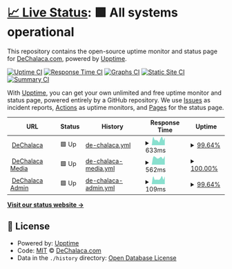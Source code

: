 # [📈 Live Status](https://dechalaca.github.io/upptime): <!--live status--> **🟩 All systems operational**

This repository contains the open-source uptime monitor and status page for [DeChalaca.com](http://dechalaca.com), powered by [Upptime](https://github.com/upptime/upptime).

[![Uptime CI](https://github.com/dechalaca/upptime/workflows/Uptime%20CI/badge.svg)](https://github.com/dechalaca/upptime/actions?query=workflow%3A%22Uptime+CI%22)
[![Response Time CI](https://github.com/dechalaca/upptime/workflows/Response%20Time%20CI/badge.svg)](https://github.com/dechalaca/upptime/actions?query=workflow%3A%22Response+Time+CI%22)
[![Graphs CI](https://github.com/dechalaca/upptime/workflows/Graphs%20CI/badge.svg)](https://github.com/dechalaca/upptime/actions?query=workflow%3A%22Graphs+CI%22)
[![Static Site CI](https://github.com/dechalaca/upptime/workflows/Static%20Site%20CI/badge.svg)](https://github.com/dechalaca/upptime/actions?query=workflow%3A%22Static+Site+CI%22)
[![Summary CI](https://github.com/dechalaca/upptime/workflows/Summary%20CI/badge.svg)](https://github.com/dechalaca/upptime/actions?query=workflow%3A%22Summary+CI%22)

With [Upptime](https://upptime.js.org), you can get your own unlimited and free uptime monitor and status page, powered entirely by a GitHub repository. We use [Issues](https://github.com/dechalaca/upptime/issues) as incident reports, [Actions](https://github.com/dechalaca/upptime/actions) as uptime monitors, and [Pages](https://dechalaca.github.io/upptime) for the status page.

<!--start: status pages-->
<!-- This summary is generated by Upptime (https://github.com/upptime/upptime) -->
<!-- Do not edit this manually, your changes will be overwritten -->
<!-- prettier-ignore -->
| URL | Status | History | Response Time | Uptime |
| --- | ------ | ------- | ------------- | ------ |
| <img alt="" src="https://icons.duckduckgo.com/ip3/dechalaca.com.ico" height="13"> [DeChalaca](https://dechalaca.com) | 🟩 Up | [de-chalaca.yml](https://github.com/DeChalaca/upptime/commits/HEAD/history/de-chalaca.yml) | <details><summary><img alt="Response time graph" src="./graphs/de-chalaca/response-time-week.png" height="20"> 633ms</summary><br><a href="https://dechalaca.github.io/upptime/history/de-chalaca"><img alt="Response time 773" src="https://img.shields.io/endpoint?url=https%3A%2F%2Fraw.githubusercontent.com%2FDeChalaca%2Fupptime%2FHEAD%2Fapi%2Fde-chalaca%2Fresponse-time.json"></a><br><a href="https://dechalaca.github.io/upptime/history/de-chalaca"><img alt="24-hour response time 591" src="https://img.shields.io/endpoint?url=https%3A%2F%2Fraw.githubusercontent.com%2FDeChalaca%2Fupptime%2FHEAD%2Fapi%2Fde-chalaca%2Fresponse-time-day.json"></a><br><a href="https://dechalaca.github.io/upptime/history/de-chalaca"><img alt="7-day response time 633" src="https://img.shields.io/endpoint?url=https%3A%2F%2Fraw.githubusercontent.com%2FDeChalaca%2Fupptime%2FHEAD%2Fapi%2Fde-chalaca%2Fresponse-time-week.json"></a><br><a href="https://dechalaca.github.io/upptime/history/de-chalaca"><img alt="30-day response time 833" src="https://img.shields.io/endpoint?url=https%3A%2F%2Fraw.githubusercontent.com%2FDeChalaca%2Fupptime%2FHEAD%2Fapi%2Fde-chalaca%2Fresponse-time-month.json"></a><br><a href="https://dechalaca.github.io/upptime/history/de-chalaca"><img alt="1-year response time 773" src="https://img.shields.io/endpoint?url=https%3A%2F%2Fraw.githubusercontent.com%2FDeChalaca%2Fupptime%2FHEAD%2Fapi%2Fde-chalaca%2Fresponse-time-year.json"></a></details> | <details><summary><a href="https://dechalaca.github.io/upptime/history/de-chalaca">99.64%</a></summary><a href="https://dechalaca.github.io/upptime/history/de-chalaca"><img alt="All-time uptime 99.06%" src="https://img.shields.io/endpoint?url=https%3A%2F%2Fraw.githubusercontent.com%2FDeChalaca%2Fupptime%2FHEAD%2Fapi%2Fde-chalaca%2Fuptime.json"></a><br><a href="https://dechalaca.github.io/upptime/history/de-chalaca"><img alt="24-hour uptime 100.00%" src="https://img.shields.io/endpoint?url=https%3A%2F%2Fraw.githubusercontent.com%2FDeChalaca%2Fupptime%2FHEAD%2Fapi%2Fde-chalaca%2Fuptime-day.json"></a><br><a href="https://dechalaca.github.io/upptime/history/de-chalaca"><img alt="7-day uptime 99.64%" src="https://img.shields.io/endpoint?url=https%3A%2F%2Fraw.githubusercontent.com%2FDeChalaca%2Fupptime%2FHEAD%2Fapi%2Fde-chalaca%2Fuptime-week.json"></a><br><a href="https://dechalaca.github.io/upptime/history/de-chalaca"><img alt="30-day uptime 99.92%" src="https://img.shields.io/endpoint?url=https%3A%2F%2Fraw.githubusercontent.com%2FDeChalaca%2Fupptime%2FHEAD%2Fapi%2Fde-chalaca%2Fuptime-month.json"></a><br><a href="https://dechalaca.github.io/upptime/history/de-chalaca"><img alt="1-year uptime 99.06%" src="https://img.shields.io/endpoint?url=https%3A%2F%2Fraw.githubusercontent.com%2FDeChalaca%2Fupptime%2FHEAD%2Fapi%2Fde-chalaca%2Fuptime-year.json"></a></details>
| <img alt="" src="https://icons.duckduckgo.com/ip3/media.dechalaca.com.ico" height="13"> [DeChalaca Media](https://media.dechalaca.com) | 🟩 Up | [de-chalaca-media.yml](https://github.com/DeChalaca/upptime/commits/HEAD/history/de-chalaca-media.yml) | <details><summary><img alt="Response time graph" src="./graphs/de-chalaca-media/response-time-week.png" height="20"> 562ms</summary><br><a href="https://dechalaca.github.io/upptime/history/de-chalaca-media"><img alt="Response time 779" src="https://img.shields.io/endpoint?url=https%3A%2F%2Fraw.githubusercontent.com%2FDeChalaca%2Fupptime%2FHEAD%2Fapi%2Fde-chalaca-media%2Fresponse-time.json"></a><br><a href="https://dechalaca.github.io/upptime/history/de-chalaca-media"><img alt="24-hour response time 560" src="https://img.shields.io/endpoint?url=https%3A%2F%2Fraw.githubusercontent.com%2FDeChalaca%2Fupptime%2FHEAD%2Fapi%2Fde-chalaca-media%2Fresponse-time-day.json"></a><br><a href="https://dechalaca.github.io/upptime/history/de-chalaca-media"><img alt="7-day response time 562" src="https://img.shields.io/endpoint?url=https%3A%2F%2Fraw.githubusercontent.com%2FDeChalaca%2Fupptime%2FHEAD%2Fapi%2Fde-chalaca-media%2Fresponse-time-week.json"></a><br><a href="https://dechalaca.github.io/upptime/history/de-chalaca-media"><img alt="30-day response time 1077" src="https://img.shields.io/endpoint?url=https%3A%2F%2Fraw.githubusercontent.com%2FDeChalaca%2Fupptime%2FHEAD%2Fapi%2Fde-chalaca-media%2Fresponse-time-month.json"></a><br><a href="https://dechalaca.github.io/upptime/history/de-chalaca-media"><img alt="1-year response time 779" src="https://img.shields.io/endpoint?url=https%3A%2F%2Fraw.githubusercontent.com%2FDeChalaca%2Fupptime%2FHEAD%2Fapi%2Fde-chalaca-media%2Fresponse-time-year.json"></a></details> | <details><summary><a href="https://dechalaca.github.io/upptime/history/de-chalaca-media">100.00%</a></summary><a href="https://dechalaca.github.io/upptime/history/de-chalaca-media"><img alt="All-time uptime 99.34%" src="https://img.shields.io/endpoint?url=https%3A%2F%2Fraw.githubusercontent.com%2FDeChalaca%2Fupptime%2FHEAD%2Fapi%2Fde-chalaca-media%2Fuptime.json"></a><br><a href="https://dechalaca.github.io/upptime/history/de-chalaca-media"><img alt="24-hour uptime 100.00%" src="https://img.shields.io/endpoint?url=https%3A%2F%2Fraw.githubusercontent.com%2FDeChalaca%2Fupptime%2FHEAD%2Fapi%2Fde-chalaca-media%2Fuptime-day.json"></a><br><a href="https://dechalaca.github.io/upptime/history/de-chalaca-media"><img alt="7-day uptime 100.00%" src="https://img.shields.io/endpoint?url=https%3A%2F%2Fraw.githubusercontent.com%2FDeChalaca%2Fupptime%2FHEAD%2Fapi%2Fde-chalaca-media%2Fuptime-week.json"></a><br><a href="https://dechalaca.github.io/upptime/history/de-chalaca-media"><img alt="30-day uptime 99.92%" src="https://img.shields.io/endpoint?url=https%3A%2F%2Fraw.githubusercontent.com%2FDeChalaca%2Fupptime%2FHEAD%2Fapi%2Fde-chalaca-media%2Fuptime-month.json"></a><br><a href="https://dechalaca.github.io/upptime/history/de-chalaca-media"><img alt="1-year uptime 99.34%" src="https://img.shields.io/endpoint?url=https%3A%2F%2Fraw.githubusercontent.com%2FDeChalaca%2Fupptime%2FHEAD%2Fapi%2Fde-chalaca-media%2Fuptime-year.json"></a></details>
| <img alt="" src="https://icons.duckduckgo.com/ip3/dechalaca.com.ico" height="13"> [DeChalaca Admin](https://dechalaca.com/portal/administrator/) | 🟩 Up | [de-chalaca-admin.yml](https://github.com/DeChalaca/upptime/commits/HEAD/history/de-chalaca-admin.yml) | <details><summary><img alt="Response time graph" src="./graphs/de-chalaca-admin/response-time-week.png" height="20"> 109ms</summary><br><a href="https://dechalaca.github.io/upptime/history/de-chalaca-admin"><img alt="Response time 237" src="https://img.shields.io/endpoint?url=https%3A%2F%2Fraw.githubusercontent.com%2FDeChalaca%2Fupptime%2FHEAD%2Fapi%2Fde-chalaca-admin%2Fresponse-time.json"></a><br><a href="https://dechalaca.github.io/upptime/history/de-chalaca-admin"><img alt="24-hour response time 94" src="https://img.shields.io/endpoint?url=https%3A%2F%2Fraw.githubusercontent.com%2FDeChalaca%2Fupptime%2FHEAD%2Fapi%2Fde-chalaca-admin%2Fresponse-time-day.json"></a><br><a href="https://dechalaca.github.io/upptime/history/de-chalaca-admin"><img alt="7-day response time 109" src="https://img.shields.io/endpoint?url=https%3A%2F%2Fraw.githubusercontent.com%2FDeChalaca%2Fupptime%2FHEAD%2Fapi%2Fde-chalaca-admin%2Fresponse-time-week.json"></a><br><a href="https://dechalaca.github.io/upptime/history/de-chalaca-admin"><img alt="30-day response time 149" src="https://img.shields.io/endpoint?url=https%3A%2F%2Fraw.githubusercontent.com%2FDeChalaca%2Fupptime%2FHEAD%2Fapi%2Fde-chalaca-admin%2Fresponse-time-month.json"></a><br><a href="https://dechalaca.github.io/upptime/history/de-chalaca-admin"><img alt="1-year response time 237" src="https://img.shields.io/endpoint?url=https%3A%2F%2Fraw.githubusercontent.com%2FDeChalaca%2Fupptime%2FHEAD%2Fapi%2Fde-chalaca-admin%2Fresponse-time-year.json"></a></details> | <details><summary><a href="https://dechalaca.github.io/upptime/history/de-chalaca-admin">99.64%</a></summary><a href="https://dechalaca.github.io/upptime/history/de-chalaca-admin"><img alt="All-time uptime 95.63%" src="https://img.shields.io/endpoint?url=https%3A%2F%2Fraw.githubusercontent.com%2FDeChalaca%2Fupptime%2FHEAD%2Fapi%2Fde-chalaca-admin%2Fuptime.json"></a><br><a href="https://dechalaca.github.io/upptime/history/de-chalaca-admin"><img alt="24-hour uptime 100.00%" src="https://img.shields.io/endpoint?url=https%3A%2F%2Fraw.githubusercontent.com%2FDeChalaca%2Fupptime%2FHEAD%2Fapi%2Fde-chalaca-admin%2Fuptime-day.json"></a><br><a href="https://dechalaca.github.io/upptime/history/de-chalaca-admin"><img alt="7-day uptime 99.64%" src="https://img.shields.io/endpoint?url=https%3A%2F%2Fraw.githubusercontent.com%2FDeChalaca%2Fupptime%2FHEAD%2Fapi%2Fde-chalaca-admin%2Fuptime-week.json"></a><br><a href="https://dechalaca.github.io/upptime/history/de-chalaca-admin"><img alt="30-day uptime 99.38%" src="https://img.shields.io/endpoint?url=https%3A%2F%2Fraw.githubusercontent.com%2FDeChalaca%2Fupptime%2FHEAD%2Fapi%2Fde-chalaca-admin%2Fuptime-month.json"></a><br><a href="https://dechalaca.github.io/upptime/history/de-chalaca-admin"><img alt="1-year uptime 95.63%" src="https://img.shields.io/endpoint?url=https%3A%2F%2Fraw.githubusercontent.com%2FDeChalaca%2Fupptime%2FHEAD%2Fapi%2Fde-chalaca-admin%2Fuptime-year.json"></a></details>

<!--end: status pages-->

[**Visit our status website →**](https://dechalaca.github.io/upptime)

## 📄 License

- Powered by: [Upptime](https://github.com/upptime/upptime)
- Code: [MIT](./LICENSE) © [DeChalaca.com](http://dechalaca.com)
- Data in the `./history` directory: [Open Database License](https://opendatacommons.org/licenses/odbl/1-0/)
